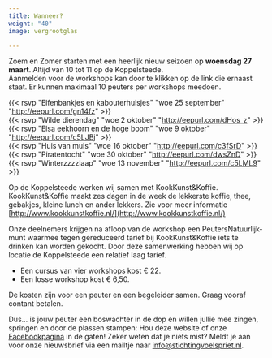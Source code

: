 ```yaml
---
title: Wanneer?
weight: "40"
image: vergrootglas

---
```

Zoem en Zomer starten met een heerlijk nieuw seizoen op **woensdag 27 maart**. Altijd van 10 tot 11 op de Koppelsteede.  
Aanmelden voor de workshops kan door te klikken op de link die ernaast staat. Er kunnen maximaal 10 peuters per workshops meedoen.

{{< rsvp "Elfenbankjes en kabouterhuisjes" "woe 25 september" "http://eepurl.com/gn14fz" >}}  
{{< rsvp "Wilde dierendag" "woe 2 oktober" "http://eepurl.com/dHos_z" >}}  
{{< rsvp "Elsa eekhoorn en de hoge boom" "woe 9 oktober" "http://eepurl.com/c5LJBj" >}}  
{{< rsvp "Huis van muis" "woe 16 oktober" "http://eepurl.com/c3fSrD" >}}
{{< rsvp "Piratentocht" "woe 30 oktober" "http://eepurl.com/dwsZnD" >}}
{{< rsvp "Winterzzzzlaap" "woe 13 november" "http://eepurl.com/c5LML9" >}}

Op de Koppelsteede werken wij samen met KookKunst&Koffie. KookKunst&Koffie maakt zes dagen in de week de lekkerste koffie, thee, gebakjes, kleine lunch en ander lekkers. Zie voor meer informatie​ [http://www.kookkunstkoffie.nl/](http://www.kookkunstkoffie.nl/)

Onze deelnemers krijgen na afloop van de workshop een PeutersNatuurlijk-munt waarmee tegen gereduceerd tarief bij KookKunst&Koffie iets te drinken kan worden gekocht. Door deze samenwerking hebben wij op locatie de Koppelsteede een relatief laag tarief.

* Een cursus van vier workshops kost € 22.
* Een losse workshop kost € 6,50.

De kosten zijn voor een peuter en een begeleider samen. Graag vooraf contant betalen.

Dus… is jouw peuter een boswachter in de dop en willen jullie mee zingen, springen en door de plassen stampen: Hou deze website of onze [Facebookpagina](https://www.facebook.com/stichtingvoelspriet) in de gaten! Zeker weten dat je niets mist? Meldt je aan voor onze nieuwsbrief via een mailtje naar [info@stichtingvoelspriet.nl](mailto:info@stichtingvoelspriet.nl).